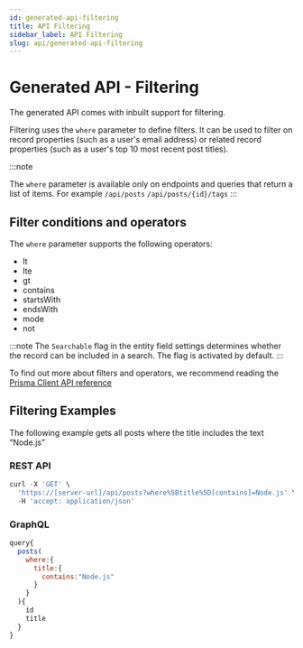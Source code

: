 ```yaml
---
id: generated-api-filtering
title: API Filtering
sidebar_label: API Filtering 
slug: api/generated-api-filtering
---
```


# Generated API - Filtering

The generated API comes with inbuilt support for filtering.  

Filtering uses the `where` parameter to define filters. It can be used to filter on record properties (such as a user's email address) or related record properties (such as a user's top 10 most recent post titles).

:::note

The `where` parameter is available only on endpoints and queries that return a list of items. 
For example `/api/posts`  `/api/posts/{id}/tags`
:::

## Filter conditions and operators

The `where` parameter supports the following operators: 

- lt
- lte
- gt
- contains 
- startsWith
- endsWith
- mode
- not

:::note
The `Searchable` flag in the entity field settings determines whether the record can be included in a search. The flag is activated by default. 
:::


To find out more about filters and operators,  we recommend reading the [Prisma Client API reference](https://www.prisma.io/docs/reference/api-reference/prisma-client-reference#filter-conditions-and-operators)

## Filtering Examples

The following example gets all posts where the title includes the text “Node.js”

### REST API

```jsx
curl -X 'GET' \
  'https://[server-url]/api/posts?where%5Btitle%5D[contains]=Node.js' \
  -H 'accept: application/json' 
```

### GraphQL

```jsx
query{
  posts(
    where:{
      title:{
        contains:"Node.js"
      }
    }
  ){
    id
    title
  }
}
```